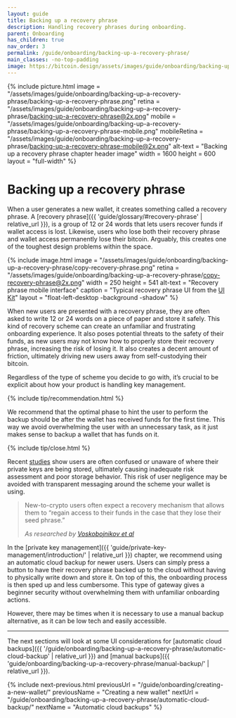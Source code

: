 ```yaml
---
layout: guide
title: Backing up a recovery phrase
description: Handling recovery phrases during onboarding.
parent: Onboarding
has_children: true
nav_order: 3
permalink: /guide/onboarding/backing-up-a-recovery-phrase/
main_classes: -no-top-padding
image: https://bitcoin.design/assets/images/guide/onboarding/backing-up-a-recovery-phrase/backing-up-a-recovery-phrase-preview.png
---
```


<!--

Editor's notes

This chapter covers backing up a recovery phrase during user onboarding.

Illustration sources

- https://www.figma.com/file/qr4P17z6WSPADm6oW0cKw2/?node-id=0%3A1

-->

{% include picture.html
   image = "/assets/images/guide/onboarding/backing-up-a-recovery-phrase/backing-up-a-recovery-phrase.png"
   retina = "/assets/images/guide/onboarding/backing-up-a-recovery-phrase/backing-up-a-recovery-phrase@2x.png"
   mobile = "/assets/images/guide/onboarding/backing-up-a-recovery-phrase/backing-up-a-recovery-phrase-mobile.png"
   mobileRetina = "/assets/images/guide/onboarding/backing-up-a-recovery-phrase/backing-up-a-recovery-phrase-mobile@2x.png"
   alt-text = "Backing up a recovery phrase chapter header image"
   width = 1600
   height = 600
   layout = "full-width"
%}

# Backing up a recovery phrase

When a user generates a new wallet, it creates something called a recovery phrase. A [recovery phrase]({{ 'guide/glossary/#recovery-phrase' | relative_url }}), is a group of 12 or 24 words that lets users recover funds if wallet access is lost. Likewise, users who lose both their recovery phrase and wallet access permanently lose their bitcoin. Arguably, this creates one of the toughest design problems within the space.

<div class="center" markdown="1">

{% include image.html
   image = "/assets/images/guide/onboarding/backing-up-a-recovery-phrase/copy-recovery-phrase.png"
   retina = "/assets/images/guide/onboarding/backing-up-a-recovery-phrase/copy-recovery-phrase@2x.png"
   width = 250
   height = 541
   alt-text = "Recovery phrase mobile interface"
   caption = "Typical recovery phrase UI from the [UI Kit](https://www.figma.com/file/VB3GQdAnhl8yta44DY3PSV/Bitcoin-Wallet-UI-Kit?node-id=649%3A760)"
   layout = "float-left-desktop -background -shadow"
%}

When new users are presented with a recovery phrase, they are often asked to write 12 or 24 words on a piece of paper and store it safely. This kind of recovery scheme can create an unfamiliar and frustrating onboarding experience. It also poses potential threats to the safety of their funds, as new users may not know how to properly store their recovery phrase, increasing the risk of losing it. It also creates a decent amount of friction, ultimately driving new users away from self-custodying their bitcoin.

Regardless of the type of scheme you decide to go with, it’s crucial to be explicit about how your product is handling key management.
</div>

{% include tip/recommendation.html %}

We recommend that the optimal phase to hint the user to perform the backup should be after the wallet has received funds for the first time. This way we avoid overwhelming the user with an unnecessary task, as it just makes sense to backup a wallet that has funds on it.

{% include tip/close.html %}

Recent [studies](https://voskart.de/pdf/bits_under_mattress.pdf) show users are often confused or unaware of where their private keys are being stored, ultimately causing inadequate risk assessment and poor storage behavior. This risk of user negligence may be avoided with transparent messaging around the scheme your wallet is using.

> New-to-crypto users often expect a recovery mechanism that allows them to “regain access to their funds in the case that they lose their seed phrase.”
>
> <cite>As researched by <a href="https://voskart.de/pdf/bits_under_mattress.pdf">Voskobojnikov et al</a></cite>

In the [private key management]({{ 'guide/private-key-management/introduction/' | relative_url }}) chapter, we recommend using an automatic cloud backup for newer users. Users can simply press a button to have their recovery phrase backed up to the cloud without having to physically write down and store it. On top of this, the onboarding process is then sped up and less cumbersome. This type of gateway gives a beginner security without overwhelming them with unfamiliar onboarding actions.

However, there may be times when it is necessary to use a manual backup alternative, as it can be low tech and easily accessible.

---

The next sections will look at some UI considerations for [automatic cloud backups]({{ '/guide/onboarding/backing-up-a-recovery-phrase/automatic-cloud-backup' | relative_url }}) and [manual backups]({{ 'guide/onboarding/backing-up-a-recovery-phrase/manual-backup/' | relative_url }}).

{% include next-previous.html
   previousUrl = "/guide/onboarding/creating-a-new-wallet/"
   previousName = "Creating a new wallet"
   nextUrl = "/guide/onboarding/backing-up-a-recovery-phrase/automatic-cloud-backup/"
   nextName = "Automatic cloud backups"
%}
